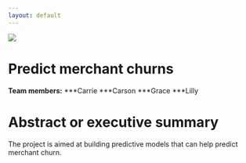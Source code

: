 ```yaml
---
layout: default
---
```


<img src="{{ site.url }}{{ site.baseurl }}/assets/img/group_picture.png">


# Predict merchant churns

**Team members:**
***Carrie
***Carson 
***Grace
***Lilly

# Abstract or executive summary

The project is aimed at building predictive models that can help predict merchant churn.
